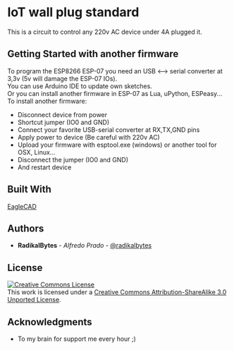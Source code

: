 # IoT wall plug standard

This is a circuit to control any 220v AC device under 4A plugged it.  

## Getting Started with another firmware  

To program the ESP8266 ESP-07 you need an USB <--> serial converter at 3,3v (5v will damage the ESP-07 IOs).  
You can use Arduino IDE to update own sketches.  
Or you can install another firmware in ESP-07 as Lua, uPython, ESPeasy...  
To install another firmware:
* Disconnect device from power  
* Shortcut jumper (IO0 and GND)  
* Connect your favorite USB-serial converter at RX,TX,GND pins  
* Apply power to device (Be careful with 220v AC)
* Upload your firmware with esptool.exe (windows) or another tool for OSX, Linux...  
* Disconnect the jumper (IO0 and GND)
* And restart device



## Built With

[EagleCAD](https://www.autodesk.com/products/eagle/overview)

## Authors

* **RadikalBytes** - *Alfredo Prado* - [@radikalbytes](https://twitter.com/radikalbytes)


## License
<a rel="license" href="http://creativecommons.org/licenses/by-sa/3.0/"><img alt="Creative Commons License" style="border-width:0" src="https://i.creativecommons.org/l/by-sa/3.0/88x31.png" /></a><br />This work is licensed under a <a rel="license" href="http://creativecommons.org/licenses/by-sa/3.0/">Creative Commons Attribution-ShareAlike 3.0 Unported License</a>.


## Acknowledgments

* To my brain for support me every hour ;)
